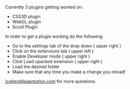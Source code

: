 
Currently 3 plugins getting worked on:

- CSS3D plugin
- WebGL plugin
- Scroll Plugin


In order to get a plugin working do the following:

- Go to the settings tab of the drop down ( upper right )
- Click on the extensions tab ( upper left )
- Enable Developer mode ( upper right )
- Click Load upacked extension ( upper right )
- Load the desired folder
- Make sure that any time you make a change you reload!

icohen@leapmotion.com for more questions.
